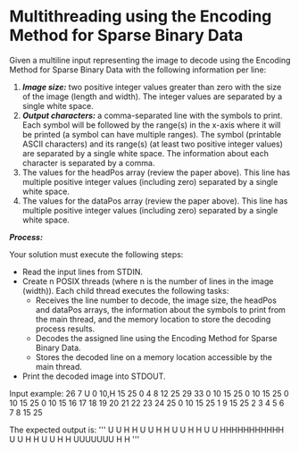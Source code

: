 # Multithreading using the Encoding Method for Sparse Binary Data

Given a multiline input representing the image to decode using the Encoding Method for Sparse Binary Data with the following information per line:
1. ***Image size:*** two positive integer values greater than zero with the size of the image (length and width). The integer values are separated by a single white space.
2. ***Output characters:*** a comma-separated line with the symbols to print. Each symbol will be followed by the range(s) in the x-axis where it will be printed (a symbol can have multiple ranges). The symbol (printable ASCII characters) and its range(s) (at least two positive integer values) are separated by a single white space. The information about each character is separated by a comma.
3. The values for the headPos array (review the paper above). This line has multiple positive integer values (including zero)
separated by a single white space.
4. The values for the dataPos array (review the paper above). This line has multiple positive integer values (including zero) separated by a single white space.

***Process:***
 
Your solution must execute the following steps:
 
* Read the input lines from STDIN.
* Create n POSIX threads (where n is the number of lines in the image (width)). Each child thread executes the following tasks:
  * Receives the line number to decode, the image size, the headPos and dataPos arrays, the information about the symbols to print from the main thread, and the memory location to store the decoding process results.
  * Decodes the assigned line using the Encoding Method for Sparse Binary Data.
  * Stores the decoded line on a memory location accessible by the main thread.
* Print the decoded image into STDOUT.

Input example:
26 7
U 0 10,H 15 25 
0 4 8 12 25 29 33
0 10 15 25 0 10 15 25 0 10 15 25 0 10 15 16 17 18 19 20 21 22 23 24 25 0 10 15 25 1 9 15 25 2 3 4 5 6 7 8 15 25
 
The expected output is:
''' 
U         U    H         H
U         U    H         H
U         U    H         H
U         U    HHHHHHHHHHH
U         U    H         H
 U       U     H         H
  UUUUUUU      H         H
''' 
